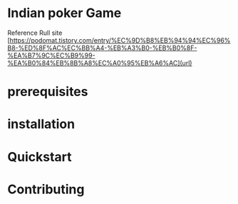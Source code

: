 # Indian poker Game

Reference Rull site
[https://podomat.tistory.com/entry/%EC%9D%B8%EB%94%94%EC%96%B8-%ED%8F%AC%EC%BB%A4-%EB%A3%B0-%EB%B0%8F-%EA%B7%9C%EC%B9%99-%EA%B0%84%EB%8B%A8%EC%A0%95%EB%A6%AC](url)

# prerequisites

# installation

# Quickstart

# Contributing
